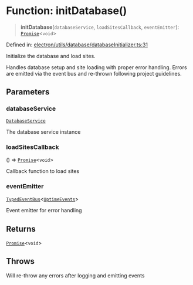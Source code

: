 # Function: initDatabase()

> **initDatabase**(`databaseService`, `loadSitesCallback`, `eventEmitter`): [`Promise`](https://developer.mozilla.org/docs/Web/JavaScript/Reference/Global_Objects/Promise)\<`void`\>

Defined in: [electron/utils/database/databaseInitializer.ts:31](https://github.com/Nick2bad4u/Uptime-Watcher/blob/main/electron/utils/database/databaseInitializer.ts#L31)

Initialize the database and load sites.

Handles database setup and site loading with proper error handling. Errors
are emitted via the event bus and re-thrown following project guidelines.

## Parameters

### databaseService

[`DatabaseService`](../../../../services/database/DatabaseService/classes/DatabaseService.md)

The database service instance

### loadSitesCallback

() => [`Promise`](https://developer.mozilla.org/docs/Web/JavaScript/Reference/Global_Objects/Promise)\<`void`\>

Callback function to load sites

### eventEmitter

[`TypedEventBus`](../../../../events/TypedEventBus/classes/TypedEventBus.md)\<[`UptimeEvents`](../../../../events/eventTypes/interfaces/UptimeEvents.md)\>

Event emitter for error handling

## Returns

[`Promise`](https://developer.mozilla.org/docs/Web/JavaScript/Reference/Global_Objects/Promise)\<`void`\>

## Throws

Will re-throw any errors after logging and emitting events
